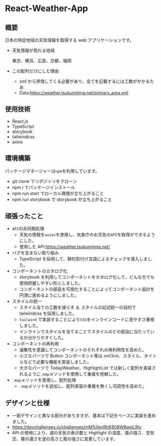 # React-Weather-App

## 概要

日本の特定地域の天気情報を取得する web アプリケーションです。

- 天気情報が見れる地域

  東京、横浜、広島、京都、福岡

- この配列だけにした理由
  - xml から拝借してくる必要があり、全てを記載するには工数がかかるため
  - Data:https://weather.tsukumijima.net/primary_area.xml

## 使用技術

- React.js
- TypeScript
- storybook
- tailwindcss
- axios

## 環境構築

パッケージマネージャーは`npm`を利用しています。

- git clone でリポジトリをクローン
- npm i でパッケージインストール
- npm run start でローカル環境が立ち上がること
- npm run storybook で storybook が立ち上がること

## 頑張ったこと

- `API`の非同期処理
  - 天気の情報を`axios`を使用し、気象庁のお天気の`API`を取得ができるようにした。
  - 使用した API:https://weather.tsukumijima.net/
- バグを生まない取り組み
  - TypeScript を採用して、静的型付け言語によるチェックを導入しました。
- コンポーネントのカタログ化
  - storybook を利用してコンポーネントをカタログ化して、どんな方でも使用把握しやすい形としました。
  - コンポーネントの部品を可視化することによってコンポーネント設計を円滑に進めるようにしました。
- スタイルの統一
  - スタイル当ての工数を減らす ＆ スタイルの記述統一の目的で tailwindcss を採用しました。
  - `tailwind` で実装することにより`CSS`をインラインコードに見やすさ重視しました。
  - インラインでスタイルを当てることでスタイルのどの部品に当たっているか分かりやすくした。
- コンポーネントの再利用
  - 凝集性を意識してコンポーネントのそれぞれの再利用性を高めた。
  - 小さなパーツで Button コンポーネント等は onClick、スタイル、タイトルなどで必要な機能を実装しました。
  - 大きなパーツで TodayWeather、HighlightList では新しく配列を実装されるように`.map`メソッドを使用して重複を短縮した。
- `.map`メソッドを使用し、配列処理
  - `.map`メソッドを追加し、配列実装の重複を無くし可読性を高めた。

## デザインと仕様

- 一部デザインと異なる部分がありますが、基本は下記をベースに実装を進めました。
- https://devchallenges.io/challenges/mM1UIenRhK808W8qmLWv
- API の使用により、週の天気の表示数と Highlight の湿度、風の強さ、空気圧、霧の濃さを波の高さと風の強さに変更しています。
